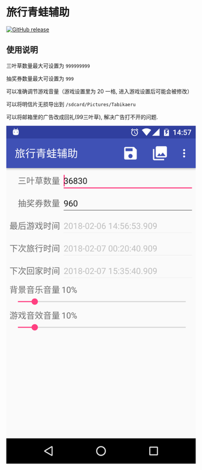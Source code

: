 旅行青蛙辅助
===

[![GitHub release](https://img.shields.io/github/release/aa65535/TabikaeruArchiveModifier.svg)](https://github.com/aa65535/TabikaeruArchiveModifier/releases/latest)

使用说明
---

三叶草数量最大可设置为 `999999999`

抽奖券数量最大可设置为 `999`

可以准确调节游戏音量（游戏设置里为 20 一格, 进入游戏设置后可能会被修改）

可以将明信片无损导出到 `/sdcard/Pictures/Tabikaeru`

可以将邮箱里的广告改成回礼(99三叶草), 解决广告打不开的问题.

![](./screenshot/device-2018-02-06-145749.png)
